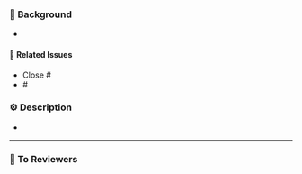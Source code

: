 ### :wave: Background
<!-- Please explain the background or motivation for this change. -->

-

#### :link: Related Issues
<!-- Please share any issues related to this change. -->

- Close #<issue-number>
- #<issue-number>


### :gear: Description
<!-- Please describe how you solved the problem and the major changes. -->

-


---

### :rotating_light: To Reviewers
<!-- Please write a comment to reviewers about what you would like them to consider as important or something else. -->
